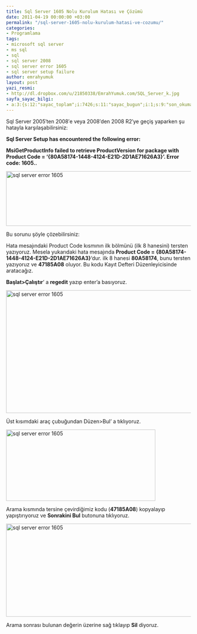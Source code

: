 ```yaml
---
title: Sql Server 1605 Nolu Kurulum Hatası ve Çözümü
date: 2011-04-19 00:00:00 +03:00
permalink: "/sql-server-1605-nolu-kurulum-hatasi-ve-cozumu/"
categories:
- Programlama
tags:
- microsoft sql server
- ms sql
- sql
- sql server 2008
- sql server error 1605
- sql server setup failure
author: emrahyumuk
layout: post
yazi_resmi:
- http://dl.dropbox.com/u/21850338/EmrahYumuk.com/SQL_Server_k.jpg
sayfa_sayac_bilgi:
- a:3:{s:12:"sayac_toplam";i:7426;s:11:"sayac_bugun";i:1;s:9:"son_okuma";i:1366292691;}
---
```


Sql Server 2005&#8242;ten 2008&#8242;e veya 2008&#8242;den 2008 R2&#8242;ye geçiş yaparken şu hatayla karşılaşabilirsiniz:

**Sql Server Setup has encountered the following error:**

**MsiGetProductInfo failed to retrieve ProductVersion for package with Product Code = ‘{80A58174-1448-4124-E21D-2D1AE71626A3}’. Error code: 1605..**

<!--more-->

<img class="alignnone" title="sql server error 1605" src="http://dl.dropbox.com/u/21850338/EmrahYumuk.com/sql-error-1605.png" alt="sql server error 1605" width="540" height="149" />

Bu sorunu şöyle çözebilirsiniz:

Hata mesajındaki Product Code kısmının ilk bölmünü (ilk 8 hanesini) tersten yazıyoruz. Mesela yukarıdaki hata mesajında **Product Code = {80A58174-1448-4124-E21D-2D1AE71626A3}**&#8216;dur. ilk 8 hanesi **80A58174**, bunu tersten yazıyoruz ve **47185A08** oluyor. Bu kodu Kayıt Defteri Düzenleyicisinde aratacağız.

**Başlat>Çalıştır**&#8216; a **regedit** yazıp enter&#8217;a basıyoruz.

<img class="alignnone" title="sql server error 1605" src="http://dl.dropbox.com/u/21850338/EmrahYumuk.com/sql-error-1605-a.jpg" alt="sql server error 1605" width="573" height="334" />

Üst kısımdaki araç çubuğundan Düzen>Bul&#8217; a tıklıyoruz.

<img class="alignnone" title="sql server error 1605" src="http://dl.dropbox.com/u/21850338/EmrahYumuk.com/sql-error-1605-b.jpg" alt="sql server error 1605" width="407" height="194" />

Arama kısmında tersine çevirdiğimiz kodu (**47185A08**) kopyalayıp yapıştırıyoruz ve **Sonrakini Bul** butonuna tıklıyoruz.

<img class="alignnone" title="sql server error 1605" src="http://dl.dropbox.com/u/21850338/EmrahYumuk.com/sql-error-1605-c.jpg" alt="sql server error 1605" width="522" height="253" />

Arama sonrası bulunan değerin üzerine sağ tıklayıp **Sil** diyoruz.